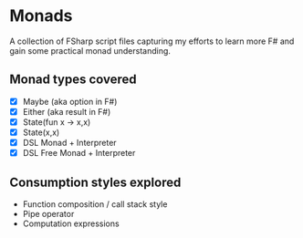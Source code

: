 # Monads
A collection of FSharp script files capturing my efforts to learn more F# and gain some practical monad understanding.

## Monad types covered

- [x] Maybe (aka option in F#)
- [x] Either (aka result in F#)
- [x] State(fun x -> x,x)
- [x] State(x,x)
- [x] DSL Monad + Interpreter
- [x] DSL Free Monad + Interpreter

## Consumption styles explored

- Function composition / call stack style
- Pipe operator
- Computation expressions
